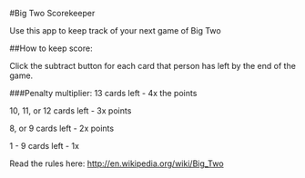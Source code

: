 #Big Two Scorekeeper

Use this app to keep track of your next game of Big Two

##How to keep score:

Click the subtract button for each card that person has left by the end of the game.

###Penalty multiplier:
13 cards left - 4x the points

10, 11, or 12 cards left - 3x points

8, or 9 cards left - 2x points

1 - 9 cards left - 1x

Read the rules here: <http://en.wikipedia.org/wiki/Big_Two>

